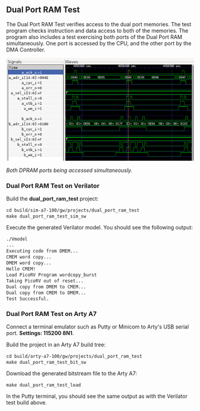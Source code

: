 ## Dual Port RAM Test

The Dual Port RAM Test verifies access to the dual port memories. The test program checks instruction and data access to both of the memories. The program also includes a test exercising both ports of the Dual Port RAM simultaneously. One port is accessed by the CPU, and the other port by the DMA Controller.

![DPRAM simultaneous access.](assets/dpram_simultaneous_access.png)

*Both DPRAM ports being accessed simultaneously.*

### Dual Port RAM Test on Verilator

Build the **dual_port_ram_test** project:

```
cd build/sim-a7-100/gw/projects/dual_port_ram_test
make dual_port_ram_test_sim_sw
```

Execute the generated Verilator model. You should see the following output:

```
./Vmodel
...
Executing code from DMEM...
CMEM word copy...
DMEM word copy...
Hello CMEM!
Load PicoRV Program wordcopy_burst
Taking PicoRV out of reset...
Dual copy from DMEM to CMEM...
Dual copy from CMEM to DMEM...
Test Successful.
```

### Dual Port RAM Test on Arty A7

Connect a terminal emulator such as Putty or Minicom to Arty's USB serial port. **Settings: 115200 8N1**.

Build the project in an Arty A7 build tree:

```
cd build/arty-a7-100/gw/projects/dual_port_ram_test
make dual_port_ram_test_bit_sw
```

Download the generated bitstream file to the Arty A7:

```
make dual_port_ram_test_load
```

In the Putty terminal, you should see the same output as with the Verilator test build above.
